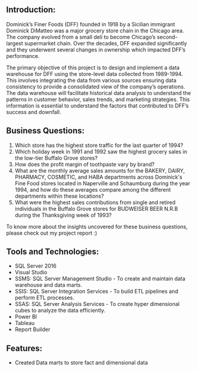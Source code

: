 Introduction: 
-
Dominick’s Finer Foods (DFF) founded in 1918 by a Sicilian immigrant Dominick DiMatteo was a major grocery store chain in the Chicago area. The company evolved from a small deli to become Chicago’s second-largest supermarket chain. Over the decades, DFF expanded significantly and they underwent several changes in ownership which impacted DFF’s performance.

The primary objective of this project is to design and implement a data warehouse for DFF using the store-level data collected from 1989-1994. This involves integrating the data from various sources ensuring data consistency to provide a consolidated view of the company’s operations. The data warehouse will facilitate historical data analysis to understand the patterns in customer behavior, sales trends, and marketing strategies. This information is essential to understand the factors that contributed to DFF’s success and downfall.

Business Questions:
-
  1. Which store has the highest store traffic for the last quarter of 1994?
  2. Which holiday week in 1991 and 1992 saw the highest grocery sales in the low-tier Buffalo Grove stores?
  3. How does the profit margin of toothpaste vary by brand?
  4. What are the monthly average sales amounts for the BAKERY, DAIRY, PHARMACY, COSMETIC, and HABA departments across Dominick's Fine Food stores located in Naperville and Schaumburg during the year 1994, and how do these averages compare among the different departments within these locations?
  5. What were the highest sales contributions from single and retired individuals in the Buffalo Grove stores for BUDWEISER BEER N.R.B during the Thanksgiving week of 1993?

To know more about the insights uncovered for these business questions, please check out my project report :)

Tools and Technologies:
-
- SQL Server 2016
- Visual Studio
- SSMS: SQL Server Management Studio - To create and maintain data warehouse and data marts.
- SSIS: SQL Server Integration Services - To build ETL pipelines and perform ETL processes.
- SSAS: SQL Server Analysis Services - To create hyper dimensional cubes to analyze the data efficiently.
- Power BI
- Tableau
- Report Builder

Features:
-
- Created Data marts to store fact and dimensional data
